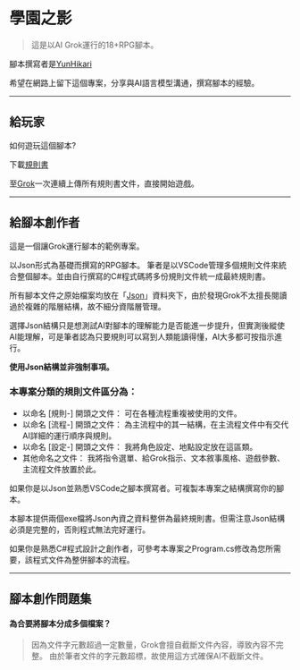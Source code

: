 # 學園之影 #
>這是以AI Grok運行的18+RPG腳本。

腳本撰寫者是[YunHikari](https://www.plurk.com/MP678922)

希望在網路上留下這個專案，分享與AI語言模型溝通，撰寫腳本的經驗。

-------------------------------------------------------

## 給玩家 ##

如何遊玩這個腳本?

下載[規則書](https://github.com/mp678922/AI_RPG/releases/tag/%E8%A6%8F%E5%89%87%E6%9B%B8) 

至[Grok](https://grok.com/?referrer=website)一次連續上傳所有規則書文件，直接開始遊戲。

-------------------------------------------------------

## 給腳本創作者 ##

這是一個讓Grok運行腳本的範例專案。

以Json形式為基礎而撰寫的RPG腳本。
筆者是以VSCode管理多個規則文件來統合整個腳本。並由自行撰寫的C#程式碼將多份規則文件統一成最終規則書。

所有腳本文件之原始檔案均放在「[Json](https://github.com/mp678922/AI_RPG/tree/main/Json)」資料夾下，由於發現Grok不太擅長閱讀過於複雜的階層結構，故不細分資階層管理。

選擇Json結構只是想測試AI對腳本的理解能力是否能進一步提升，但實測後縱使AI能理解，可是筆者認為只要規則可以寫到人類能讀得懂，AI大多都可按指示進行。

**使用Json結構並非強制事項。**

### 本專案分類的規則文件區分為： ###

- 以命名 [規則-] 開頭之文件：
  可在各種流程重複被使用的文件。
- 以命名 [流程-] 開頭之文件：
  為主流程中的其一結構，在主流程文件中有交代AI詳細的運行順序與規則。
- 以命名 [設定-] 開頭之文件：
  我將角色設定、地點設定放在這區類。
- 其他命名之文件：
  我將指令選單、給Grok指示、文本敘事風格、遊戲參數、主流程文件放置於此。

如果你是以Json並熟悉VSCode之腳本撰寫者。可複製本專案之結構撰寫你的腳本。

本腳本提供兩個exe檔將Json內資之資料整併為最終規則書。但需注意Json結構必須是完整的，否則程式無法完好運行。

如果你是熟悉C#程式設計之創作者，可參考本專案之Program.cs修改為您所需要，該程式文件為整併腳本的流程。

-------------------------------------------------------

## 腳本創作問題集 ##

#### 為合要將腳本分成多個檔案？
>因為文件字元數超過一定數量，Grok會擅自截斷文件內容，導致內容不完整。
>由於筆者文件的字元數超標，故使用這方式確保AI不截斷文件。
